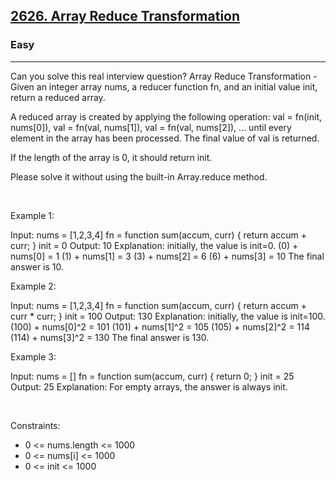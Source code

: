 <h2><a href="https://leetcode.com/problems/array-reduce-transformation/">2626. Array Reduce Transformation</a></h2><h3>Easy</h3><hr>Can you solve this real interview question? Array Reduce Transformation - Given an integer array nums, a reducer function fn, and an initial value init, return a reduced array.

A reduced array is created by applying the following operation: val = fn(init, nums[0]), val = fn(val, nums[1]), val = fn(val, nums[2]), ... until every element in the array has been processed. The final value of val is returned.

If the length of the array is 0, it should return init.

Please solve it without using the built-in Array.reduce method.

 

Example 1:


Input: 
nums = [1,2,3,4]
fn = function sum(accum, curr) { return accum + curr; }
init = 0
Output: 10
Explanation:
initially, the value is init=0.
(0) + nums[0] = 1
(1) + nums[1] = 3
(3) + nums[2] = 6
(6) + nums[3] = 10
The final answer is 10.


Example 2:


Input: 
nums = [1,2,3,4]
fn = function sum(accum, curr) { return accum + curr * curr; }
init = 100
Output: 130
Explanation:
initially, the value is init=100.
(100) + nums[0]^2 = 101
(101) + nums[1]^2 = 105
(105) + nums[2]^2 = 114
(114) + nums[3]^2 = 130
The final answer is 130.


Example 3:


Input: 
nums = []
fn = function sum(accum, curr) { return 0; }
init = 25
Output: 25
Explanation: For empty arrays, the answer is always init.


 

Constraints:

 * 0 <= nums.length <= 1000
 * 0 <= nums[i] <= 1000
 * 0 <= init <= 1000